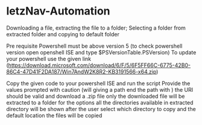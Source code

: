 # letzNav-Automation
Downloading a file, extracting the file to a folder; Selecting a folder from extracted folder and copying to default folder


Pre requisite
  Powershell must be above version 5 (to check powershell version open openshell ISE and type $PSVersionTable.PSVersion)
  To update your powershell use the given link (https://download.microsoft.com/download/6/F/5/6F5FF66C-6775-42B0-86C4-47D41F2DA187/Win7AndW2K8R2-KB3191566-x64.zip)

Copy the given code to your powershell ISE and run the script
Provide the values prompted with caution (will giving a path end the path with \)
the URI should be valid and download a .zip file only
the downloaded file will be extracted to a folder
for the options all the directories available in extracted directory will be shown
after the user select which directory to copy and the default location the files will be copied
